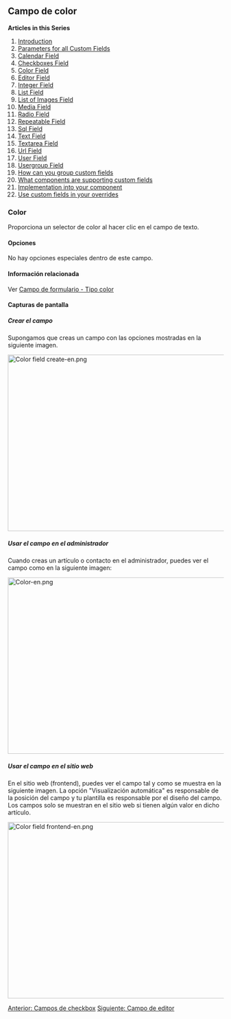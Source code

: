 <!-- Filename: J3.x:Adding_custom_fields/Color_Field / Display title: Agregar campos personalizados - Campo de color -->

## Campo de color

**Articles in this Series**

1.  [Introduction](https://docs.joomla.org/J3.x:Adding_custom_fields "Special:MyLanguage/J3.x:Adding custom fields")
2.  [Parameters for all Custom
    Fields](https://docs.joomla.org/J3.x:Adding_custom_fields/Parameters_for_all_Custom_Fields "Special:MyLanguage/J3.x:Adding custom fields/Parameters for all Custom Fields")
3.  [Calendar
    Field](https://docs.joomla.org/J3.x:Adding_custom_fields/Calendar_Field "Special:MyLanguage/J3.x:Adding custom fields/Calendar Field")
4.  [Checkboxes
    Field](https://docs.joomla.org/J3.x:Adding_custom_fields/Checkboxes_Field "Special:MyLanguage/J3.x:Adding custom fields/Checkboxes Field")
5.  [Color
    Field](https://docs.joomla.org/J3.x:Adding_custom_fields/Color_Field "Special:MyLanguage/J3.x:Adding custom fields/Color Field")
6.  [Editor
    Field](https://docs.joomla.org/J3.x:Adding_custom_fields/Editor_Field "Special:MyLanguage/J3.x:Adding custom fields/Editor Field")
7.  [Integer
    Field](https://docs.joomla.org/J3.x:Adding_custom_fields/Integer_Field "Special:MyLanguage/J3.x:Adding custom fields/Integer Field")
8.  [List
    Field](https://docs.joomla.org/J3.x:Adding_custom_fields/List_Field "Special:MyLanguage/J3.x:Adding custom fields/List Field")
9.  [List of Images
    Field](https://docs.joomla.org/J3.x:Adding_custom_fields/ListOfImages_Field "Special:MyLanguage/J3.x:Adding custom fields/ListOfImages Field")
10. [Media
    Field](https://docs.joomla.org/J3.x:Adding_custom_fields/Media_Field "Special:MyLanguage/J3.x:Adding custom fields/Media Field")
11. [Radio
    Field](https://docs.joomla.org/J3.x:Adding_custom_fields/Radio_Field "Special:MyLanguage/J3.x:Adding custom fields/Radio Field")
12. [Repeatable
    Field](https://docs.joomla.org/J3.x:Adding_custom_fields/Repeatable_Field "Special:MyLanguage/J3.x:Adding custom fields/Repeatable Field")
13. [Sql
    Field](https://docs.joomla.org/J3.x:Adding_custom_fieldshttps://docs.joomla.org/J3.x:Adding%20custom%20fields/Sql%20Field)
14. [Text
    Field](https://docs.joomla.org/J3.x:Adding_custom_fields/Text_Field "Special:MyLanguage/J3.x:Adding custom fields/Text Field")
15. [Textarea
    Field](https://docs.joomla.org/J3.x:Adding_custom_fields/Textarea_Field "Special:MyLanguage/J3.x:Adding custom fields/Textarea Field")
16. [Url
    Field](https://docs.joomla.org/J3.x:Adding_custom_fields/Url_Field "Special:MyLanguage/J3.x:Adding custom fields/Url Field")
17. [User
    Field](https://docs.joomla.org/J3.x:Adding_custom_fields/User_Field "Special:MyLanguage/J3.x:Adding custom fields/User Field")
18. [Usergroup
    Field](https://docs.joomla.org/J3.x:Adding_custom_fields/Usergroup_Field "Special:MyLanguage/J3.x:Adding custom fields/Usergroup Field")
19. [How can you group custom
    fields](https://docs.joomla.org/J3.x:Adding_custom_fields/How%CC%9E_can_you_group_custom_fields "Special:MyLanguage/J3.x:Adding custom fields/How̞ can you group custom fields")
20. [What components are supporting custom
    fields](https://docs.joomla.org/J3.x:Adding_custom_fields/What_components_are_supporting_custom_fields "Special:MyLanguage/J3.x:Adding custom fields/What components are supporting custom fields")
21. [Implementation into your
    component](https://docs.joomla.org/J3.x:Adding_custom_fields/Implement_into_your_component "Special:MyLanguage/J3.x:Adding custom fields/Implement into your component")
22. [Use custom fields in your
    overrides](https://docs.joomla.org/J3.x:Adding_custom_fields/Overrides "Special:MyLanguage/J3.x:Adding custom fields/Overrides")

### Color

Proporciona un selector de color al hacer clic en el campo de texto.

#### Opciones

No hay opciones especiales dentro de este campo.

#### Información relacionada

Ver [Campo de formulario - Tipo
color](https://docs.joomla.org/Color_form_field_type "Special:MyLanguage/Color form field type")

#### Capturas de pantalla

##### Crear el campo

Supongamos que creas un campo con las opciones mostradas en la siguiente
imagen.

<img
src="https://docs.joomla.org/images/thumb/5/5e/Color_field_create-en.png/800px-Color_field_create-en.png"
decoding="async"
srcset="https://docs.joomla.org/images/thumb/5/5e/Color_field_create-en.png/1200px-Color_field_create-en.png 1.5x, https://docs.joomla.org/images/5/5e/Color_field_create-en.png 2x"
data-file-width="1291" data-file-height="663" width="800" height="411"
alt="Color field create-en.png" />

##### Usar el campo en el administrador

Cuando creas un artículo o contacto en el administrador, puedes ver el
campo como en la siguiente imagen:

<img
src="https://docs.joomla.org/images/thumb/f/f8/Color-en.png/800px-Color-en.png"
decoding="async"
srcset="https://docs.joomla.org/images/thumb/f/f8/Color-en.png/1200px-Color-en.png 1.5x, https://docs.joomla.org/images/f/f8/Color-en.png 2x"
data-file-width="1291" data-file-height="663" width="800" height="411"
alt="Color-en.png" />

##### Usar el campo en el sitio web

En el sitio web (frontend), puedes ver el campo tal y como se muestra en
la siguiente imagen. La opción "Visualización automática" es responsable
de la posición del campo y tu plantilla es responsable por el diseño del
campo.  
Los campos solo se muestran en el sitio web si tienen algún valor en
dicho artículo.

<img
src="https://docs.joomla.org/images/thumb/a/a9/Color_field_frontend-en.png/800px-Color_field_frontend-en.png"
decoding="async"
srcset="https://docs.joomla.org/images/thumb/a/a9/Color_field_frontend-en.png/1200px-Color_field_frontend-en.png 1.5x, https://docs.joomla.org/images/a/a9/Color_field_frontend-en.png 2x"
data-file-width="1291" data-file-height="663" width="800" height="411"
alt="Color field frontend-en.png" />

<a
href="https://docs.joomla.org/J3.x:Adding_custom_fields/Checkboxes_Field"
id="content-button" class="button expand success">Anterior: Campos de
checkbox</a>
<a href="https://docs.joomla.org/J3.x:Adding_custom_fields/Editor_Field"
id="content-button" class="button expand">Siguiente: Campo de editor</a>
